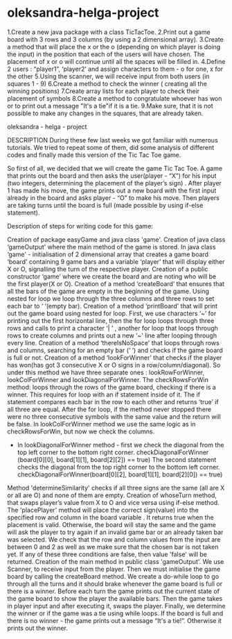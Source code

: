 # oleksandra-helga-project
1.Create a new java package with a class TicTacToe.
2.Print out a game board with 3 rows and 3 columns (by using a 2 dimensional array). 
3.Create a method that will place the x or the o (depending on which player is doing the input) in the position that 
each of the users will have chosen. The placement of x or o will continue until all the spaces will be filled in.
4.Define 2 users : “player1”, ‘player2’ and assign characters to them - o for one, x for the other
5.Using the scanner, we will receive input from both users (in squares 1 - 9)
6.Create a method to check the winner ( creating all the winning positions)
7.Create array lists for each player to check their placement of symbols
8.Create a method to congratulate whoever has won or to print out a message "It's a tie"if it is a tie.
9.Make sure, that it is not possible to make any changes in the squares, that are already taken.

  oleksandra - helga - project
  
DESCRIPTION
During these few last weeks we got familiar with numerous tutorials. We tried to repeat some of them, did some analysis of different codes and finally made this version of the Tic Tac Toe game.

 So first of all, we decided that we will create the game Tic Tac Toe. A game that prints out the board and then asks the user(player - “X”) for his input (two integers, determining the placement of the player’s sign) . After player 1 has made his move, the game prints out a new board with the first input already in the board and asks player  - “O” to make his move. Then players are taking turns until the board is full (made possible by using if-else statement).

Description of steps for writing code for this game:

Creation of package easyGame and java class 'game'.
Creation of java class ‘gameOutput' where the main method of the game is stored.
In java class ‘game' - initialisation of 2 dimensional array that creates a game board ‘board' containing 9 game bars and a variable ‘player’  that will display either X or O, signalling the turn of the respective player.
Creation of a public constructor ‘game’ where we create the board and are noting who will be the first player(X or O).
Creation of a method ‘createBoard’ that ensures that all the bars of the game are empty in the beginning of the game. Using nested for loop we loop through the three columns and three rows to set each bar to ‘  ‘(empty bar).
Creation of a method ‘printBoard' that will print out the game board using nested for loop. First, we use characters ‘~’ for printing out the first horizontal line, then the for loop loops through three rows and  calls to print a character ‘| ’ , another for loop that loops through rows to create columns and prints out a new ‘~' line after looping through every line.
Creation of a method ‘thereIsNoSpace' that loops through rows and columns, searching for an empty bar   (‘  ‘) and checks if the game board is full or not.
Creation of a method ‘lookForWinner’ that checks if the player has won(has got 3 consecutive X or O signs in a row/column/diagonal). So under this method we have three separate ones : lookRowForWinner, lookColForWinner and lookDiagonalForWinner. 
The checkRowsForWin method: loops through the rows of the game board, checking if there is a winner. This requires for loop with an if statement inside of it. The if statement compares each bar in the row to each other and returns ‘true’ if all three are equal. After the for loop, if the method never stopped  there were no three consecutive symbols with the same value and the return will be false.
In lookColForWinner method we use the same logic as in checkRowsForWin, but now we check the columns.
-   In lookDiagonalForWinner method - first we check the diagonal from the top left corner to the bottom right corner. checkDiagonalForWinner (board[0][0], board[1][1], board[2][2]) == true) The second statement checks the diagonal from the top right corner to the bottom left corner. checkDiagonalForWinner(board[0][2], board[1][1], board[2][0]) == true)

Method 'determineSimilarity' checks if all three signs are the same (all are X or all are O) and none of them are empty.
Creation of whoseTurn method, that swaps player’s value from X to O and vice versa using if-else method.
The 'placePlayer' method will place the correct sign(value) into the specified row and column in the board variable . It returns true when the placement is valid. Otherwise, the board will stay the same and the game will ask the player to try again if an invalid game bar or an already taken bar was selected. We check that the row and column values from the input are between 0 and 2 as well as we make sure that the chosen bar is not taken yet. If any of these three conditions are false, then value 'false' will be returned.
Creation of the main method in public class 'gameOutput'. We use Scanner, to receive input from the player. Then we must initialise the game board by calling the createBoard method. We create a do-while loop to go through all the turns and it should brake whenever the game board is full or there is a winner. Before each turn the game prints out the current state of the game board to show the player the available bars. Then the game takes in player input and after executing it, swaps the player.
Finally, we determine the winner or if the game was a tie using while loops. If the board is full and there is no winner -  the game prints out a message “It's a tie!”. Otherwise it prints out the winner.